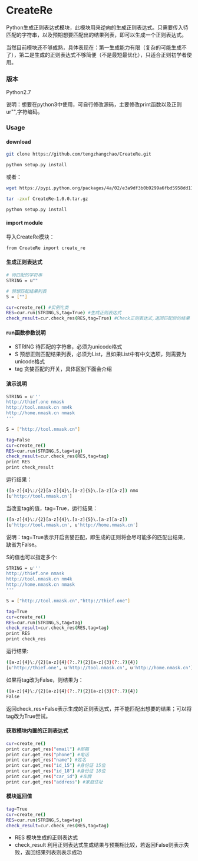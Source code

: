 # CreateRe
Python生成正则表达式模块，此模块用来逆向的生成正则表达式。只需要传入待匹配的字符串，以及预期想要匹配出的结果列表，即可以生成一个正则表达式。

当然目前模块还不够成熟，具体表现在：第一生成能力有限（复杂的可能生成不了），第二是生成的正则表达式不够简便（不是最短最优化），只适合正则初学者使用。

### 版本
Python2.7

说明：想要在python3中使用，可自行修改源码，主要修改print函数以及正则ur"",字符编码。

### Usage
#### download
```bash
git clone https://github.com/tengzhangchao/CreateRe.git

python setup.py install
```
或者：
```bash
wget https://pypi.python.org/packages/4a/02/e3a9df3b0b9299a6fbd5958dd111a62731aa9b4054e9a361b05290278417/CreateRe-1.0.0.tar.gz#md5=a79148a155d8d13a83e102501c0c4868

tar -zxvf CreateRe-1.0.0.tar.gz

python setup.py install
```

#### import module
导入CreateRe模块：
```bash
from CreateRe import create_re
```

#### 生成正则表达式
```bash
# 待匹配的字符串
STRING = u""

# 预想匹配结果列表
S = [""]

cur=create_re() #实例化类
RES=cur.run(STRING,S,tag=True) #生成正则表达式
check_result=cur.check_res(RES,tag=True) #Check正则表达式,返回匹配后的结果
```

#### run函数参数说明

* STRING 待匹配的字符串，必须为unicode格式
* S 预想正则匹配结果列表，必须为List，且如果List中有中文选项，则需要为unicode格式
* tag 贪婪匹配的开关，具体区别下面会介绍

#### 演示说明
```bash
STRING = u'''
http://thief.one nmask
http://tool.nmask.cn nm4k
http://home.nmask.cn nmask
'''

S = ["http://tool.nmask.cn"]

tag=False
cur=create_re()
RES=cur.run(STRING,S,tag=tag)
check_result=cur.check_res(RES,tag=tag)
print RES
print check_result
```
运行结果：
```bash
([a-z]{4}\:/{2}[a-z]{4}\.[a-z]{5}\.[a-z][a-z]) nm4
[u'http://tool.nmask.cn']
```
当改变tag的值，tag=True，运行结果：
```bash
([a-z]{4}\:/{2}[a-z]{4}\.[a-z]{5}\.[a-z][a-z])
[u'http://tool.nmask.cn', u'http://home.nmask.cn']
```

说明：tag=True表示开启贪婪匹配，即生成的正则将会尽可能多的匹配出结果，缺省为False。

S的值也可以指定多个:
```bash
STRING = u'''
http://thief.one nmask
http://tool.nmask.cn nm4k
http://home.nmask.cn nmask
'''

S = ["http://tool.nmask.cn","http://thief.one"]

tag=True
cur=create_re()
RES=cur.run(STRING,S,tag=tag)
check_result=cur.check_res(RES,tag=tag)
print RES
print check_res
```
运行结果:
```bash
([a-z]{4}\:/{2}[a-z]{4}(?:.?){2}[a-z]{3}(?:.?){4}) 
[u'http://thief.one', u'http://tool.nmask.cn', u'http://home.nmask.cn']
```
如果将tag改为False，则结果为：
```bash
([a-z]{4}\:/{2}[a-z]{4}(?:.?){2}[a-z]{3}(?:.?){4}) 
False
```
返回check_res=False表示生成的正则表达式，并不能匹配出想要的结果；可以将tag改为True尝试。


#### 获取模块内置的正则表达式
```bash
cur=create_re()
print cur.get_res("email") #邮箱
print cur.get_res("phone") #电话
print cur.get_res("name") #姓名
print cur.get_res("id_15") #身份证 15位
print cur.get_res("id_18") #身份证 18位
print cur.get_res("car_id") #车牌
print cur.get_res("address") #家庭住址
```

#### 模块返回值
```bash
tag=True
cur=create_re()
RES=cur.run(STRING,S,tag=tag)
check_result=cur.check_res(RES,tag=tag)
```

* RES 模块生成的正则表达式
* check_result 利用正则表达式生成结果与预期相比较，若返回False则表示失败，返回结果列表则表示成功
